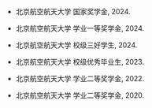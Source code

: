 - 北京航空航天大学 国家奖学金, 2024.

- 北京航空航天大学 学业一等奖学金, 2024.

- 北京航空航天大学 校级三好学生, 2024.

- 北京航空航天大学 校级优秀毕业生, 2023.

- 北京航空航天大学 学业二等奖学金, 2022.

- 北京航空航天大学 学业二等奖学金, 2020.